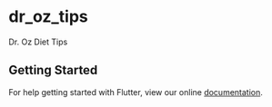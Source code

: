 # dr_oz_tips

Dr. Oz Diet Tips

## Getting Started

For help getting started with Flutter, view our online
[documentation](https://flutter.io/).

